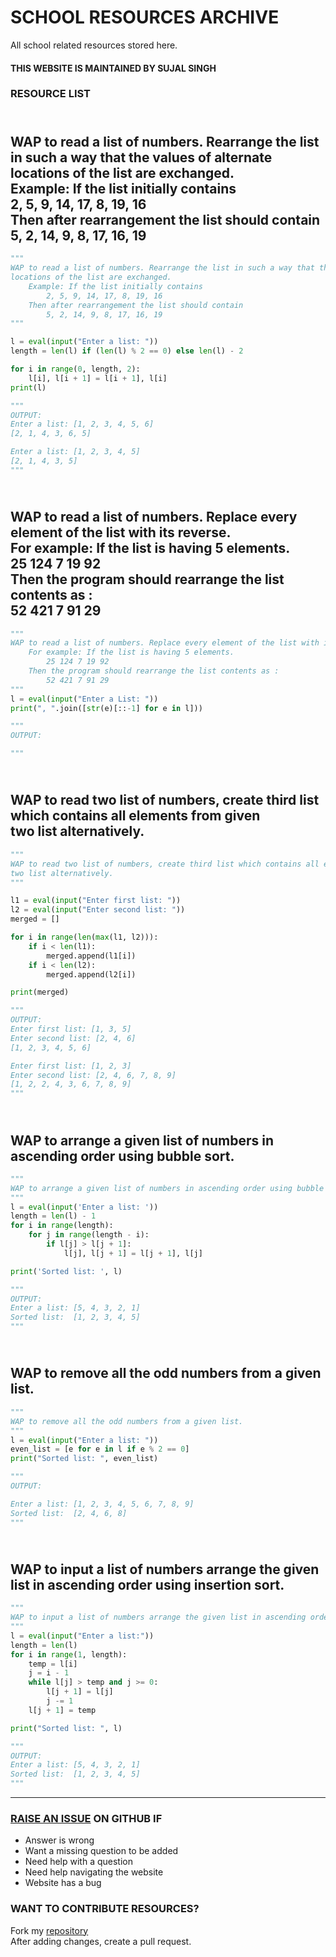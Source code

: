 # SCHOOL RESOURCES ARCHIVE

All school related resources stored here.

#### THIS WEBSITE IS MAINTAINED BY SUJAL SINGH

### RESOURCE LIST

## <br>WAP to read a list of numbers. Rearrange the list in such a way that the values of alternate<br>locations of the list are exchanged.<br>    Example: If the list initially contains<br>        2, 5, 9, 14, 17, 8, 19, 16<br>    Then after rearrangement the list should contain<br>        5, 2, 14, 9, 8, 17, 16, 19<br>
```python
"""
WAP to read a list of numbers. Rearrange the list in such a way that the values of alternate
locations of the list are exchanged.
    Example: If the list initially contains
        2, 5, 9, 14, 17, 8, 19, 16
    Then after rearrangement the list should contain
        5, 2, 14, 9, 8, 17, 16, 19
"""

l = eval(input("Enter a list: "))
length = len(l) if (len(l) % 2 == 0) else len(l) - 2

for i in range(0, length, 2):
    l[i], l[i + 1] = l[i + 1], l[i]
print(l)

"""
OUTPUT:
Enter a list: [1, 2, 3, 4, 5, 6]
[2, 1, 4, 3, 6, 5]

Enter a list: [1, 2, 3, 4, 5]
[2, 1, 4, 3, 5]
"""
```
## <br>WAP to read a list of numbers. Replace every element of the list with its reverse.<br>    For example: If the list is having 5 elements.<br>        25 124 7 19 92<br>    Then the program should rearrange the list contents as :<br>        52 421 7 91 29<br>
```python
"""
WAP to read a list of numbers. Replace every element of the list with its reverse.
    For example: If the list is having 5 elements.
        25 124 7 19 92
    Then the program should rearrange the list contents as :
        52 421 7 91 29
"""
l = eval(input("Enter a List: "))
print(", ".join([str(e)[::-1] for e in l]))

"""
OUTPUT:

"""
```
## <br>WAP to read two list of numbers, create third list which contains all elements from given<br>two list alternatively.<br>
```python
"""
WAP to read two list of numbers, create third list which contains all elements from given
two list alternatively.
"""

l1 = eval(input("Enter first list: "))
l2 = eval(input("Enter second list: "))
merged = []

for i in range(len(max(l1, l2))):
    if i < len(l1):
        merged.append(l1[i])
    if i < len(l2):
        merged.append(l2[i])

print(merged)

"""
OUTPUT:
Enter first list: [1, 3, 5]
Enter second list: [2, 4, 6]
[1, 2, 3, 4, 5, 6]

Enter first list: [1, 2, 3]
Enter second list: [2, 4, 6, 7, 8, 9]
[1, 2, 2, 4, 3, 6, 7, 8, 9]
"""
```
## <br>WAP to arrange a given list of numbers in ascending order using bubble sort.<br>
```python
"""
WAP to arrange a given list of numbers in ascending order using bubble sort.
"""
l = eval(input('Enter a list: '))
length = len(l) - 1
for i in range(length):
    for j in range(length - i):
        if l[j] > l[j + 1]:
            l[j], l[j + 1] = l[j + 1], l[j]

print('Sorted list: ', l)

"""
OUTPUT:
Enter a list: [5, 4, 3, 2, 1]
Sorted list:  [1, 2, 3, 4, 5]
"""

```
## <br>WAP to remove all the odd numbers from a given list.<br>
```python
"""
WAP to remove all the odd numbers from a given list.
"""
l = eval(input("Enter a list: "))
even_list = [e for e in l if e % 2 == 0]
print("Sorted list: ", even_list)

"""
OUTPUT:

Enter a list: [1, 2, 3, 4, 5, 6, 7, 8, 9]
Sorted list:  [2, 4, 6, 8]
"""

```
## <br>WAP to input a list of numbers arrange the given list in ascending order using insertion sort.<br>
```python
"""
WAP to input a list of numbers arrange the given list in ascending order using insertion sort.
"""
l = eval(input("Enter a list:"))
length = len(l)
for i in range(1, length):
    temp = l[i]
    j = i - 1
    while l[j] > temp and j >= 0:
        l[j + 1] = l[j]
        j -= 1
    l[j + 1] = temp

print("Sorted list: ", l)

"""
OUTPUT:
Enter a list: [5, 4, 3, 2, 1]
Sorted list:  [1, 2, 3, 4, 5]
"""

```


---

### [RAISE AN ISSUE](https://github.com/sujaldev/school/issues/new/choose) ON GITHUB IF

- Answer is wrong
- Want a missing question to be added
- Need help with a question
- Need help navigating the website
- Website has a bug

### WANT TO CONTRIBUTE RESOURCES?

Fork my [repository](https://github.com/sujaldev/school) \
After adding changes, create a pull request.